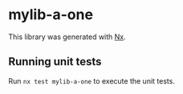# mylib-a-one

This library was generated with [Nx](https://nx.dev).

## Running unit tests

Run `nx test mylib-a-one` to execute the unit tests.
